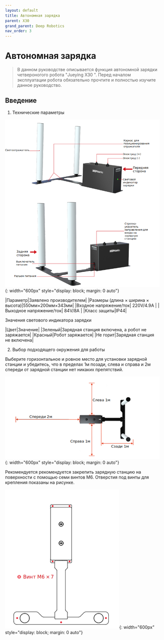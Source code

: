 ```yaml
---
layout: default
title: Автономная зарядка
parent: X30
grand_parent: Deep Robotics
nav_order: 3
---
```


# Автономная зарядка

> В данном руководстве описывается функция автономной зарядки четвероногого робота "Jueying X30 ". Перед началом эксплуатации робота обязательно прочтите и полностью изучите данное руководство.

## Введение

1) Технические параметры
                                
![Зарядная станция](/assets/images/charging_dock_x30.png){: width="600px" style="display: block; margin: 0 auto"}

|Параметр|Заявлено производителем|
|Размеры (длина × ширина × высота)|550мм×200мм×343мм|
|Входное напряжение/ток| 220V/4.9A |
|Выходное напряжение/ток| 84V/8A |
|Класс защиты|IP44|


Значения светового индикатора зарядки

|Цвет|Значение|
|Зеленый|Зарядная станция включена, а робот не заряжается|
|Красный|Робот заряжается|
|Не горит|Зарядная станция не включена|


2) Выбор подходящего окружения для работы

Выберите горизонтальное и ровное место для установки зарядной станции и убедитесь, что в пределах 1м позади, слева и справа и 2м спереди от зарядной станции нет никаких препятствий.  

![Зарядная станция установка](/assets/images/charging_dock_install_x30.png){: width="600px" style="display: block; margin: 0 auto"}

Рекомендуется рекомендуется закрепить зарядную станцию на поверхности с помощью семи винтов M6. Отверстия под винты для крепления показаны на рисунке.


![Зарядная станция крепление](/assets/images/charging_dock_install_2_x30.png){: width="600px" style="display: block; margin: 0 auto"}


